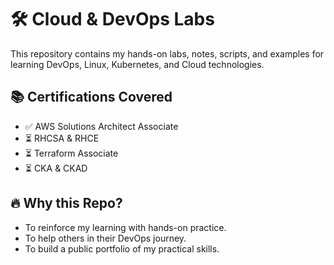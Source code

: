 # 🛠️ Cloud & DevOps Labs

This repository contains my hands-on labs, notes, scripts, and examples for learning DevOps, Linux, Kubernetes, and Cloud technologies.

## 📚 Certifications Covered
- ✅ AWS Solutions Architect Associate
- ⏳ RHCSA & RHCE
- ⏳ Terraform Associate
- ⏳ CKA & CKAD


## 🔥 Why this Repo?
- To reinforce my learning with hands-on practice.
- To help others in their DevOps journey.
- To build a public portfolio of my practical skills.

